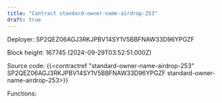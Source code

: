 ```yaml
---
title: "Contract standard-owner-name-airdrop-253"
draft: true
---
```

Deployer: SP2QEZ06AGJ3RKJPBV14SY1V5BBFNAW33D96YPGZF


 



Block height: 167745 (2024-09-29T03:52:51.000Z)

Source code: {{<contractref "standard-owner-name-airdrop-253" SP2QEZ06AGJ3RKJPBV14SY1V5BBFNAW33D96YPGZF standard-owner-name-airdrop-253>}}

Functions:


